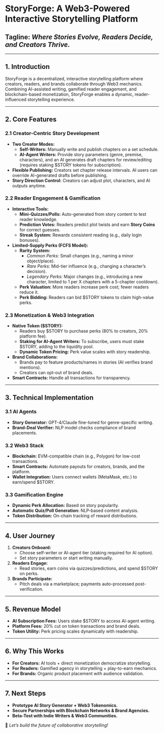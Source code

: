 # **StoryForge: A Web3-Powered Interactive Storytelling Platform**

## **Tagline:** *Where Stories Evolve, Readers Decide, and Creators Thrive.*

---

## **1. Introduction**
StoryForge is a decentralized, interactive storytelling platform where creators, readers, and brands collaborate through Web3 mechanics. Combining AI-assisted writing, gamified reader engagement, and blockchain-based monetization, StoryForge enables a dynamic, reader-influenced storytelling experience.

---

## **2. Core Features**

### **2.1 Creator-Centric Story Development**
- **Two Creator Modes:**
  - **Self-Writers:** Manually write and publish chapters on a set schedule.
  - **AI-Agent Writers:** Provide story parameters (genre, premise, characters), and an AI generates draft chapters for review/editing (requires staking $STORY tokens for subscription).
- **Flexible Publishing:** Creators set chapter release intervals. AI users can override AI-generated drafts before publishing.
- **Story Direction Control:** Creators can adjust plot, characters, and AI outputs anytime.

### **2.2 Reader Engagement & Gamification**
- **Interactive Tools:**
  - **Mini-Quizzes/Polls:** Auto-generated from story content to test reader knowledge.
  - **Prediction Votes:** Readers predict plot twists and earn **Story Coins** for correct guesses.
  - **Streak System:** Rewards consistent reading (e.g., daily login bonuses).
- **Limited-Supply Perks (FCFS Model):**
  - **Rarity System:**
    - *Common Perks:* Small changes (e.g., naming a minor object/place).
    - *Rare Perks:* Mid-tier influence (e.g., changing a character’s decision).
    - *Legendary Perks:* Major changes (e.g., introducing a new character, limited to 1 per X chapters with a 5-chapter cooldown).
  - **Perk Valuation:** More readers increase perk cost; fewer readers reduce it.
  - **Perk Bidding:** Readers can bid $STORY tokens to claim high-value perks.

### **2.3 Monetization & Web3 Integration**
- **Native Token ($STORY):**
  - Readers buy $STORY to purchase perks (80% to creators, 20% platform fee).
  - **Staking for AI-Agent Writers:** To subscribe, users must stake $STORY, adding to the liquidity pool.
  - **Dynamic Token Pricing:** Perk value scales with story readership.
- **Brand Collaborations:**
  - Brands pay to feature products/names in stories (AI verifies brand mentions).
  - Creators can opt-out of brand deals.
- **Smart Contracts:** Handle all transactions for transparency.

---

## **3. Technical Implementation**

### **3.1 AI Agents**
- **Story Generator:** GPT-4/Claude fine-tuned for genre-specific writing.
- **Brand-Deal Verifier:** NLP model checks compliance of brand placements.

### **3.2 Web3 Stack**
- **Blockchain:** EVM-compatible chain (e.g., Polygon) for low-cost transactions.
- **Smart Contracts:** Automate payouts for creators, brands, and the platform.
- **Wallet Integration:** Users connect wallets (MetaMask, etc.) to earn/spend $STORY.

### **3.3 Gamification Engine**
- **Dynamic Perk Allocation:** Based on story popularity.
- **Automatic Quiz/Poll Generation:** NLP-based content analysis.
- **Token Distribution:** On-chain tracking of reward distributions.

---

## **4. User Journey**

1. **Creators Onboard:**
   - Choose self-writer or AI-agent tier (staking required for AI option).
   - Set story parameters or start writing manually.
2. **Readers Engage:**
   - Read stories, earn coins via quizzes/predictions, and spend $STORY on perks.
3. **Brands Participate:**
   - Pitch deals via a marketplace; payments auto-processed post-verification.

---

## **5. Revenue Model**
- **AI Subscription Fees:** Users stake $STORY to access AI-agent writing.
- **Platform Fees:** 20% cut on token transactions and brand deals.
- **Token Utility:** Perk pricing scales dynamically with readership.

---

## **6. Why This Works**
- **For Creators:** AI tools + direct monetization democratize storytelling.
- **For Readers:** Gamified agency in storytelling + play-to-earn mechanics.
- **For Brands:** Organic product placement with audience validation.

---

## **7. Next Steps**
- **Prototype AI Story Generator + Web3 Tokenomics.**
- **Secure Partnerships with Blockchain Networks & Brand Agencies.**
- **Beta-Test with Indie Writers & Web3 Communities.**

🚀 *Let’s build the future of collaborative storytelling!*
